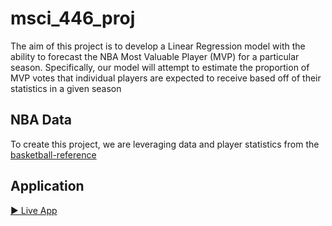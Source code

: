 # msci_446_proj

The aim of this project is to develop a Linear Regression model with the ability to forecast the NBA Most Valuable Player (MVP) for a particular season. Specifically, our model will attempt to estimate the proportion of MVP votes that individual players are expected to receive based off of their statistics in a given season

## NBA Data

To create this project, we are leveraging data and player statistics from the [basketball-reference](https://www.basketball-reference.com/)

## Application
[▶ Live App](https://dahuik-nba-mvp-predictor-app-kzmgdm.streamlit.app/)
